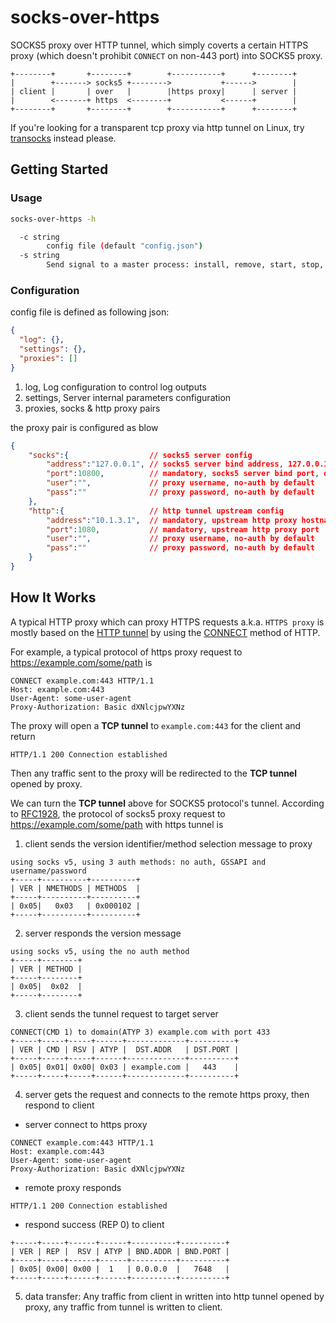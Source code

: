 # socks-over-https

SOCKS5 proxy over HTTP tunnel, which simply coverts a certain HTTPS proxy (which doesn't prohibit `CONNECT` on non-443 port) into SOCKS5 proxy.

```
+--------+       +--------+        +-----------+      +--------+
|        +-------> socks5 +-------->           +------>        |
| client |       | over   |        |https proxy|      | server |
|        <-------+ https  <--------+           <------+        |
+--------+       +--------+        +-----------+      +--------+
```

If you're looking for a transparent tcp proxy via http tunnel on Linux, try [transocks](https://github.com/cybozu-go/transocks) instead please.

## Getting Started

### Usage

```bash
socks-over-https -h

  -c string
        config file (default "config.json")
  -s string
        Send signal to a master process: install, remove, start, stop, status (default "status")
```

### Configuration

config file is defined as following json:

```json
{
  "log": {},
  "settings": {},
  "proxies": []
}
```

1. log, Log configuration to control log outputs
1. settings, Server internal parameters configuration
1. proxies, socks & http proxy pairs

the proxy pair is configured as blow

```json
{
    "socks":{                  // socks5 server config
        "address":"127.0.0.1", // socks5 server bind address, 127.0.0.1 by default
        "port":10800,          // mandatory, socks5 server bind port, different from each server
        "user":"",             // proxy username, no-auth by default
        "pass":""              // proxy password, no-auth by default
    },
    "http":{                   // http tunnel upstream config
        "address":"10.1.3.1",  // mandatory, upstream http proxy hostname
        "port":1080,           // mandatory, upstream http proxy port
        "user":"",             // proxy username, no-auth by default
        "pass":""              // proxy password, no-auth by default
    }
}
```

## How It Works

A typical HTTP proxy which can proxy HTTPS requests a.k.a. `HTTPS proxy` is mostly based on the [HTTP tunnel](HTTPS://en.wikipedia.org/wiki/HTTP_tunnel) by using the [CONNECT](HTTPS://developer.mozilla.org/en-US/docs/Web/HTTP/Methods/CONNECT) method of HTTP.

For example, a typical protocol of https proxy request to https://example.com/some/path is

```
CONNECT example.com:443 HTTP/1.1
Host: example.com:443
User-Agent: some-user-agent
Proxy-Authorization: Basic dXNlcjpwYXNz
```

The proxy will open a **TCP tunnel** to `example.com:443` for the client and return

```
HTTP/1.1 200 Connection established
```

Then any traffic sent to the proxy will be redirected to the **TCP tunnel** opened by proxy.

We can turn the **TCP tunnel** above for SOCKS5 protocol's tunnel. According to [RFC1928](https://www.ietf.org/rfc/rfc1928.txt), the protocol of socks5 proxy request to https://example.com/some/path with https tunnel is

1) client sends the version identifier/method selection message to proxy

```
using socks v5, using 3 auth methods: no auth, GSSAPI and username/password
+-----+----------+----------+
| VER | NMETHODS | METHODS  |
+-----+----------+----------+
| 0x05|   0x03   | 0x000102 |
+-----+----------+----------+
```

2) server responds the version message

```
using socks v5, using the no auth method
+-----+--------+
| VER | METHOD |
+-----+--------+
| 0x05|  0x02  |
+-----+--------+
```

3) client sends the tunnel request to target server

```
CONNECT(CMD 1) to domain(ATYP 3) example.com with port 433
+-----+-----+-----+------+-------------+----------+
| VER | CMD | RSV | ATYP |  DST.ADDR   | DST.PORT |
+-----+-----+-----+------+-------------+----------+
| 0x05| 0x01| 0x00| 0x03 | example.com |   443    |
+-----+-----+-----+------+-------------+----------+
```

4) server gets the request and connects to the remote https proxy, then respond to client

- server connect to https proxy

```
CONNECT example.com:443 HTTP/1.1
Host: example.com:443
User-Agent: some-user-agent
Proxy-Authorization: Basic dXNlcjpwYXNz
```

- remote proxy responds

```
HTTP/1.1 200 Connection established
```

- respond success (REP 0) to client

```
+-----+-----+------+------+----------+----------+
| VER | REP |  RSV | ATYP | BND.ADDR | BND.PORT |
+-----+-----+------+------+----------+----------+
| 0x05| 0x00| 0x00 |  1   | 0.0.0.0  |   7648   |
+-----+-----+------+------+----------+----------+
```

5) data transfer: Any traffic from client in written into http tunnel opened by proxy, any traffic from tunnel is written to client.